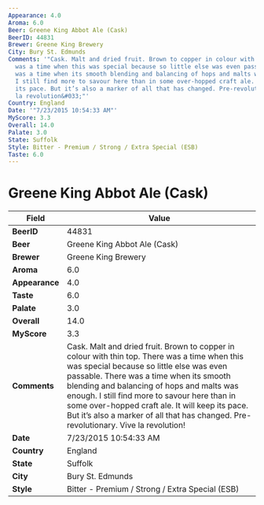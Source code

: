 ```yaml
---
Appearance: 4.0
Aroma: 6.0
Beer: Greene King Abbot Ale (Cask)
BeerID: 44831
Brewer: Greene King Brewery
City: Bury St. Edmunds
Comments: '"Cask. Malt and dried fruit. Brown to copper in colour with thin top. There
  was a time when this was special because so little else was even passable. There
  was a time when its smooth blending and balancing of hops and malts was enough.
  I still find more to savour here than in some over-hopped craft ale. It will keep
  its pace. But it’s also a marker of all that has changed. Pre-revolutionary. Vive
  la revolution&#033;"'
Country: England
Date: '"7/23/2015 10:54:33 AM"'
MyScore: 3.3
Overall: 14.0
Palate: 3.0
State: Suffolk
Style: Bitter - Premium / Strong / Extra Special (ESB)
Taste: 6.0
---
```


# Greene King Abbot Ale (Cask)

| Field         | Value |
|---------------|-------|
| **BeerID** | 44831 |
| **Beer** | Greene King Abbot Ale (Cask) |
| **Brewer** | Greene King Brewery |
| **Aroma** | 6.0 |
| **Appearance** | 4.0 |
| **Taste** | 6.0 |
| **Palate** | 3.0 |
| **Overall** | 14.0 |
| **MyScore** | 3.3 |
| **Comments** | Cask. Malt and dried fruit. Brown to copper in colour with thin top. There was a time when this was special because so little else was even passable. There was a time when its smooth blending and balancing of hops and malts was enough. I still find more to savour here than in some over-hopped craft ale. It will keep its pace. But it’s also a marker of all that has changed. Pre-revolutionary. Vive la revolution&#033; |
| **Date** | 7/23/2015 10:54:33 AM |
| **Country** | England |
| **State** | Suffolk |
| **City** | Bury St. Edmunds |
| **Style** | Bitter - Premium / Strong / Extra Special (ESB) |
